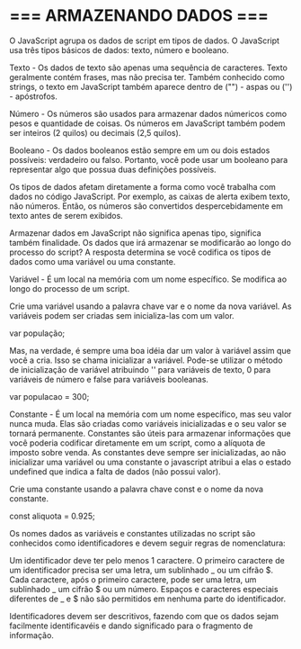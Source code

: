 === ARMAZENANDO DADOS ===
=========================

O JavaScript agrupa os dados de script em tipos de dados. O JavaScript usa três tipos básicos de dados: texto, número e booleano.

  Texto - Os dados de texto são apenas uma sequência de caracteres. Texto geralmente contém frases, mas não precisa ter. Também conhecido como strings, o texto em JavaScript também aparece dentro de ("") - aspas ou ('') - apóstrofos.

  Número - Os números são usados para armazenar dados númericos como pesos e quantidade de coisas. Os números em JavaScript também podem ser inteiros (2 quilos) ou decimais (2,5 quilos).

  Booleano - Os dados booleanos estão sempre em um ou dois estados possíveis: verdadeiro ou falso. Portanto, você pode usar um booleano para representar algo que possua duas definições possíveis.

Os tipos de dados afetam diretamente a forma como você trabalha com dados no código JavaScript. Por exemplo, as caixas de alerta exibem texto, não números. Então, os números são convertidos despercebidamente em texto antes de serem exibidos.

Armazenar dados em JavaScript não significa apenas tipo, significa também finalidade. Os dados que irá armazenar se modificarão ao longo do processo do script? A resposta determina se você codifica  os tipos de dados como uma variável ou uma constante.

  Variável - É um local na memória com um nome específico. Se modifica ao longo do processo de um script.
  
Crie uma variável usando a palavra chave var e o nome da nova variável. As variáveis podem ser criadas sem inicializa-las com um valor.

  var população;
  
Mas, na verdade, é sempre uma boa idéia dar um valor à variável assim que você a cria. Isso se chama inicializar a variável. Pode-se utilizar o método de inicialização de variável atribuindo '' para variáveis de texto, 0 para variáveis de número e false para variáveis booleanas.

  var populacao = 300;
  
Constante - É um local na memória com um nome específico, mas seu valor nunca muda. Elas são criadas como variáveis inicializadas e o seu valor se tornará permanente. Constantes são úteis para armazenar informações que você poderia codificar diretamente em um script, como a alíquota de imposto sobre venda. As constantes deve sempre ser inicializadas, ao não inicializar uma variável ou uma constante o javascript atribui a elas o estado undefined que indica a falta de dados (não possui valor).

Crie uma constante usando a palavra chave const e o nome da nova constante.

  const aliquota = 0.925;
  
Os nomes dados as variáveis e constantes utilizadas no script são conhecidos como identificadores e devem seguir regras de nomenclatura:

  Um identificador deve ter pelo menos 1 caractere.
  O primeiro caractere de um identificador precisa ser uma letra, um sublinhado _ ou um cifrão $.
  Cada caractere, após o primeiro caractere, pode ser uma letra, um sublinhado _ um cifrão $ ou um número.
  Espaços e caracteres especiais diferentes de _ e $ não são permitidos em nenhuma parte do identificador.
  
Identificadores devem ser descritivos, fazendo com que os dados sejam facilmente identificavéis e dando significado para o fragmento de informação.